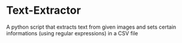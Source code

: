 # Text-Extractor
A python script that extracts text from given images and sets certain informations (using regular expressions) in a CSV file
